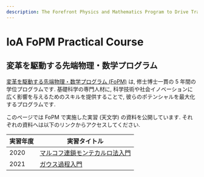 ```yaml
---
description: The Forefront Physics and Mathematics Program to Drive Transformation (FoPM) is a 5-year integrated Masters&ndash;Doctoral degree program that maximizes the potential of basic science specialists by providing them with the skills to exert a wide influence on scientific and social innovation. This web page provides practical course materials conducted in the Institute of Astronomy.
---
```


# IoA FoPM Practical Course
## 変革を駆動する先端物理・数学プログラム

[変革を駆動する先端物理・数学プログラム (FoPM)](https://www.s.u-tokyo.ac.jp/ja/FoPM/) は, 修士博士一貫の 5 年間の学位プログラムです. 基礎科学の専門人材に, 科学技術や社会イノベーションに広く影響を与えるためのスキルを提供することで, 彼らのポテンシャルを最大化するプログラムです.

このページでは FoPM で実施した実習 (天文学) の資料を公開しています. それぞれの資料へは以下のリンクからアクセスしてください.


 実習年度 | 実習タイトル
 -------- | -----------
 2020     | [マルコフ連鎖モンテカルロ法入門](./mcmc/index.md)
 2021     | [ガウス過程入門](./gp/index.md)